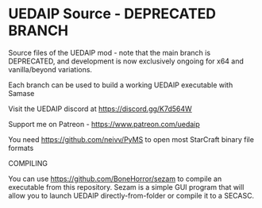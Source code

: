# UEDAIP Source - DEPRECATED BRANCH
 Source files of the UEDAIP mod - note that the main branch is DEPRECATED, and development is now exclusively ongoing for x64 and vanilla/beyond variations.

Each branch can be used to build a working UEDAIP executable with Samase

Visit the UEDAIP discord at https://discord.gg/K7d564W

Support me on Patreon - https://www.patreon.com/uedaip

You need https://github.com/neivv/PyMS to open most StarCraft binary file formats

COMPILING

You can use https://github.com/BoneHorror/sezam to compile an executable from this repository. Sezam is a simple GUI program that will allow you to launch UEDAIP directly-from-folder or compile it to a SECASC.
